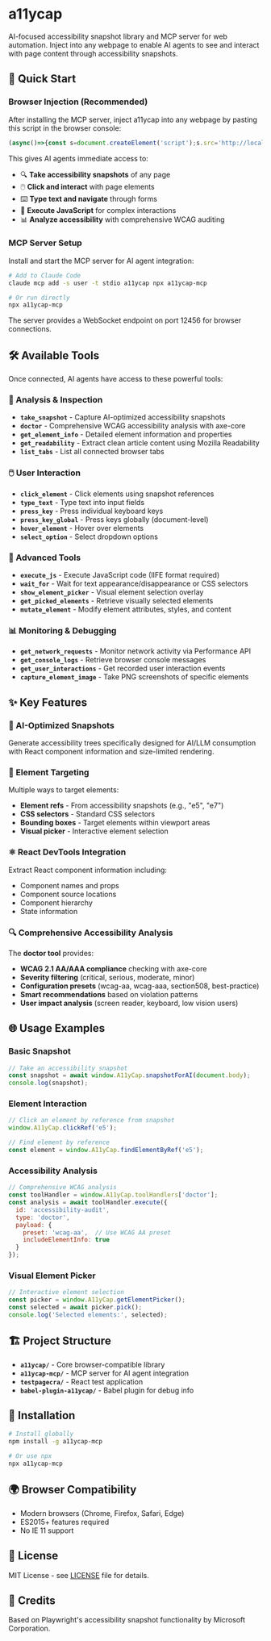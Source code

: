 # a11ycap

AI-focused accessibility snapshot library and MCP server for web automation. Inject into any webpage to enable AI agents to see and interact with page content through accessibility snapshots.

## 🚀 Quick Start

### Browser Injection (Recommended)

After installing the MCP server, inject a11ycap into any webpage by pasting this script in the browser console:

```javascript
(async()=>{const s=document.createElement('script');s.src='http://localhost:12456/a11ycap.js';document.head.appendChild(s);await new Promise(r=>s.onload=r);await window.A11yCap.initializeMCPConnection('ws://localhost:12456/browser-ws');console.log('✅ Connected to a11ycap MCP server')})()
```

This gives AI agents immediate access to:
- 🔍 **Take accessibility snapshots** of any page
- 🖱️ **Click and interact** with page elements
- ⌨️ **Type text and navigate** through forms
- 🤖 **Execute JavaScript** for complex interactions
- 📊 **Analyze accessibility** with comprehensive WCAG auditing

### MCP Server Setup

Install and start the MCP server for AI agent integration:

```bash
# Add to Claude Code
claude mcp add -s user -t stdio a11ycap npx a11ycap-mcp

# Or run directly
npx a11ycap-mcp
```

The server provides a WebSocket endpoint on port 12456 for browser connections.

## 🛠️ Available Tools

Once connected, AI agents have access to these powerful tools:

### 📸 Analysis & Inspection
- **`take_snapshot`** - Capture AI-optimized accessibility snapshots
- **`doctor`** - Comprehensive WCAG accessibility analysis with axe-core
- **`get_element_info`** - Detailed element information and properties
- **`get_readability`** - Extract clean article content using Mozilla Readability
- **`list_tabs`** - List all connected browser tabs

### 🖱️ User Interaction
- **`click_element`** - Click elements using snapshot references
- **`type_text`** - Type text into input fields
- **`press_key`** - Press individual keyboard keys
- **`press_key_global`** - Press keys globally (document-level)
- **`hover_element`** - Hover over elements
- **`select_option`** - Select dropdown options

### 🔧 Advanced Tools
- **`execute_js`** - Execute JavaScript code (IIFE format required)
- **`wait_for`** - Wait for text appearance/disappearance or CSS selectors
- **`show_element_picker`** - Visual element selection overlay
- **`get_picked_elements`** - Retrieve visually selected elements
- **`mutate_element`** - Modify element attributes, styles, and content

### 📊 Monitoring & Debugging
- **`get_network_requests`** - Monitor network activity via Performance API
- **`get_console_logs`** - Retrieve browser console messages
- **`get_user_interactions`** - Get recorded user interaction events
- **`capture_element_image`** - Take PNG screenshots of specific elements

## ✨ Key Features

### 🤖 AI-Optimized Snapshots
Generate accessibility trees specifically designed for AI/LLM consumption with React component information and size-limited rendering.

### 🎯 Element Targeting
Multiple ways to target elements:
- **Element refs** - From accessibility snapshots (e.g., "e5", "e7")
- **CSS selectors** - Standard CSS selectors
- **Bounding boxes** - Target elements within viewport areas
- **Visual picker** - Interactive element selection

### ⚛️ React DevTools Integration
Extract React component information including:
- Component names and props
- Component source locations
- Component hierarchy
- State information

### 🔍 Comprehensive Accessibility Analysis
The **doctor tool** provides:
- **WCAG 2.1 AA/AAA compliance** checking with axe-core
- **Severity filtering** (critical, serious, moderate, minor)
- **Configuration presets** (wcag-aa, wcag-aaa, section508, best-practice)
- **Smart recommendations** based on violation patterns
- **User impact analysis** (screen reader, keyboard, low vision users)

## 🌐 Usage Examples

### Basic Snapshot
```javascript
// Take an accessibility snapshot
const snapshot = await window.A11yCap.snapshotForAI(document.body);
console.log(snapshot);
```

### Element Interaction
```javascript
// Click an element by reference from snapshot
window.A11yCap.clickRef('e5');

// Find element by reference
const element = window.A11yCap.findElementByRef('e5');
```

### Accessibility Analysis
```javascript
// Comprehensive WCAG analysis
const toolHandler = window.A11yCap.toolHandlers['doctor'];
const analysis = await toolHandler.execute({
  id: 'accessibility-audit',
  type: 'doctor',
  payload: {
    preset: 'wcag-aa',  // Use WCAG AA preset
    includeElementInfo: true
  }
});
```

### Visual Element Picker
```javascript
// Interactive element selection
const picker = window.A11yCap.getElementPicker();
const selected = await picker.pick();
console.log('Selected elements:', selected);
```

## 🏗️ Project Structure

- **`a11ycap/`** - Core browser-compatible library
- **`a11ycap-mcp/`** - MCP server for AI agent integration
- **`testpagecra/`** - React test application
- **`babel-plugin-a11ycap/`** - Babel plugin for debug info

## 🔧 Installation

```bash
# Install globally
npm install -g a11ycap-mcp

# Or use npx
npx a11ycap-mcp
```

## 🌍 Browser Compatibility

- Modern browsers (Chrome, Firefox, Safari, Edge)
- ES2015+ features required
- No IE 11 support

## 📄 License

MIT License - see [LICENSE](LICENSE) file for details.

## 🙏 Credits

Based on Playwright's accessibility snapshot functionality by Microsoft Corporation.

